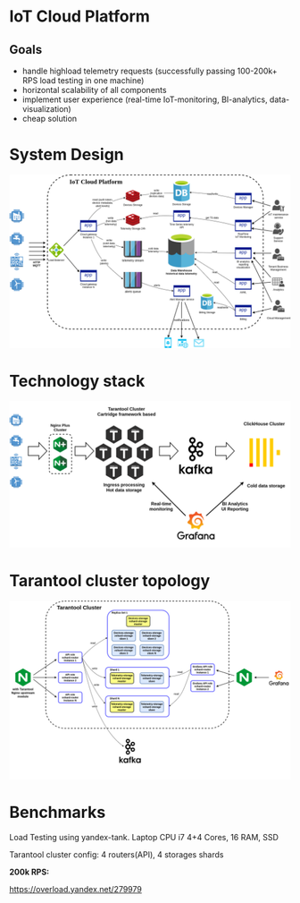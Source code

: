 # IoT Cloud Platform

## Goals

* handle highload telemetry requests (successfully passing 100-200k+ RPS load testing in one machine)
* horizontal scalability of all components
* implement user experience (real-time IoT-monitoring, BI-analytics, data-visualization)
* cheap solution 

# System Design
![System deisgn](./images/system_design.png)

# Technology stack
![Technology stack](./images/techstack.png)

# Tarantool cluster topology
![Tarantool cluster](./images/tarantool_cluster.png)

# Benchmarks
Load Testing using yandex-tank. Laptop CPU i7 4+4 Cores, 16 RAM, SSD

Tarantool cluster config: 4 routers(API), 4 storages shards

**200k RPS:**

https://overload.yandex.net/279979
